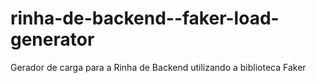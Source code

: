 # rinha-de-backend--faker-load-generator
Gerador de carga para a Rinha de Backend utilizando a biblioteca Faker
